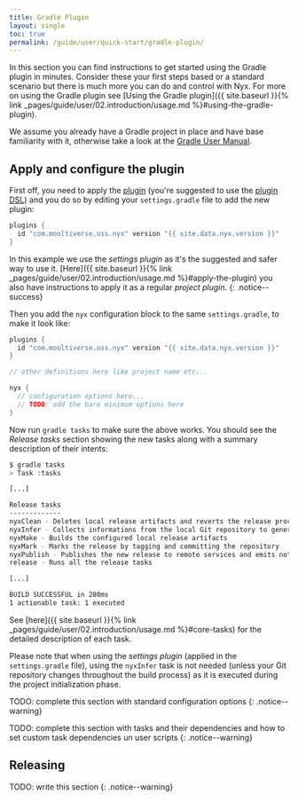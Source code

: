 ```yaml
---
title: Gradle Plugin
layout: single
toc: true
permalink: /guide/user/quick-start/gradle-plugin/
---
```


In this section you can find instructions to get started using the Gradle plugin in minutes. Consider these your first steps based or a standard scenario but there is much more you can do and control with Nyx. For more on using the Gradle plugin see [Using the Gradle plugin]({{ site.baseurl }}{% link _pages/guide/user/02.introduction/usage.md %}#using-the-gradle-plugin).

We assume you already have a Gradle project in place and have base familiarity with it, otherwise take a look at the [Gradle User Manual](https://docs.gradle.org/current/userguide/userguide.html).

## Apply and configure the plugin

First off, you need to apply the [plugin](https://plugins.gradle.org/plugin/com.mooltiverse.oss.nyx) (you're suggested to use the [plugin DSL](https://docs.gradle.org/current/userguide/plugins.html#sec:plugins_block)) and you do so by editing your `settings.gradle` file to add the new plugin:

```groovy
plugins {
  id "com.mooltiverse.oss.nyx" version "{{ site.data.nyx.version }}"
}
```

In this example we use the *settings plugin* as it's the suggested and safer way to use it. [Here]({{ site.baseurl }}{% link _pages/guide/user/02.introduction/usage.md %}#apply-the-plugin) you also have instructions to apply it as a regular *project plugin*.
{: .notice--success}

Then you add the `nyx` configuration block to the same `settings.gradle`, to make it look like:

```groovy
plugins {
  id "com.mooltiverse.oss.nyx" version "{{ site.data.nyx.version }}"
}

// other definitions here like project name etc...

nyx {
  // configuration options here...
  // TODO: add the bare minimum options here
}
```

Now run `gradle tasks` to make sure the above works. You should see the *Release tasks* section showing the new tasks along with a summary description of their intents:

```bash
$ gradle tasks
> Task :tasks

[...]

Release tasks
-------------
nyxClean - Deletes local release artifacts and reverts the release process to its initial state
nyxInfer - Collects informations from the local Git repository to generate the new version and plan the release actions
nyxMake - Builds the configured local release artifacts
nyxMark - Marks the release by tagging and committing the repository
nyxPublish - Publishes the new release to remote services and emits notifications
release - Runs all the release tasks

[...]

BUILD SUCCESSFUL in 280ms
1 actionable task: 1 executed
```

See [here]({{ site.baseurl }}{% link _pages/guide/user/02.introduction/usage.md %}#core-tasks) for the detailed description of each task.

Please note that when using the *settings plugin* (applied in the `settings.gradle` file), using the `nyxInfer` task is not needed (unless your Git repository changes throughout the build process) as it is executed during the project initialization phase.

TODO: complete this section with standard configuration options
{: .notice--warning}

TODO: complete this section with tasks and their dependencies and how to set custom task dependencies un user scripts
{: .notice--warning}

## Releasing

TODO: write this section
{: .notice--warning}
